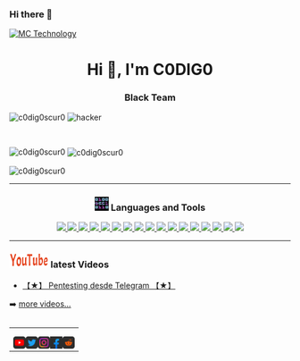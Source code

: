 ### Hi there 👋
[![MC Technology](src/ge.gif)](https://www.youtube.com/channel/UCYnbq8Km2ZDXc2bH_SOucGw)

<h1 align="center">Hi 👋, I'm C0DIG0</h1>

<h3 align="center">Black Team</h3>

<img align="right" alt="hacker" width="400" src="https://phoneky.co.uk/thumbs/screensavers/down/computer/hacker_uGThpFPb.gif">

<p align="left"> <img src="https://komarev.com/ghpvc/?username=c0dig0scur0&label=Profile%20views&color=0e75b6&style=flat" alt="c0dig0scur0" /> </p>

<p align="left"> <a href="https://twitter.com/" target="blank"><img src="https://img.shields.io/twitter/follow/?logo=twitter&style=for-the-badge" alt="" /></a> </p>

<p align="left">
</p>



<p><img align="left" src="https://github-readme-stats.vercel.app/api/top-langs?username=c0dig0scur0&show_icons=true&locale=en&layout=compact" alt="c0dig0scur0" /></p>

<p>&nbsp;<img align="center" src="https://github-readme-stats.vercel.app/api?username=c0dig0scur0&show_icons=true&locale=en" alt="c0dig0scur0" /></p>

<p><img align="center" src="https://github-readme-streak-stats.herokuapp.com/?user=c0dig0scur0&" alt="c0dig0scur0" /></p>

---

<h3 align="center"><img src="./src/0101.GIF" width="25px" height="25px"> Languages and Tools</h3>
<p align="center">
    <a href="https://www.youtube.com/channel/UCYnbq8Km2ZDXc2bH_SOucGw" target="_blank"> <img src="https://img.shields.io/badge/Python-3776AB?style=for-the-badge&logo=python&logoColor=whitee"/> </a>
    <a href="https://www.youtube.com/channel/UCYnbq8Km2ZDXc2bH_SOucGw" target="_blank"> <img src="https://img.shields.io/badge/JavaScript-F7DF1E?style=for-the-badge&logo=javascript&logoColor=black"/> </a>
    <a href="https://www.youtube.com/channel/UCYnbq8Km2ZDXc2bH_SOucGw" target="_blank"> <img src="	https://img.shields.io/badge/Django-092E20?style=for-the-badge&logo=django&logoColor=white"/> </a>
    <a href="https://www.youtube.com/channel/UCYnbq8Km2ZDXc2bH_SOucGw" target="_blank"> <img src="https://img.shields.io/badge/R-276DC3?style=for-the-badge&logo=r&logoColor=white"/> </a>
    <a href="https://www.youtube.com/channel/UCYnbq8Km2ZDXc2bH_SOucGw" target="_blank"> <img src="	https://img.shields.io/badge/C%23-239120?style=for-the-badge&logo=c-sharp&logoColor=whitea"/> </a>
    <a href="https://www.youtube.com/channel/UCYnbq8Km2ZDXc2bH_SOucGw" target="_blank"> <img src="https://img.shields.io/badge/.NET-5C2D91?style=for-the-badge&logo=.net&logoColor=white"/> </a>
    <a href="https://www.youtube.com/channel/UCYnbq8Km2ZDXc2bH_SOucGw" target="_blank"> <img src="https://img.shields.io/badge/CSS3-1572B6?style=for-the-badge&logo=css3&logoColor=white"/> </a>
    <a href="https://www.youtube.com/channel/UCYnbq8Km2ZDXc2bH_SOucGw" target="_blank"> <img src="https://img.shields.io/badge/HTML5-E34F26?style=for-the-badge&logo=html5&logoColor=whitea"/> </a>
    <a href="https://www.youtube.com/channel/UCYnbq8Km2ZDXc2bH_SOucGw" target="_blank"> <img src="https://img.shields.io/badge/Rust-000000?style=for-the-badge&logo=rust&logoColor=white"/> </a>
    <a href="https://www.youtube.com/channel/UCYnbq8Km2ZDXc2bH_SOucGw" target="_blank"> <img src="https://img.shields.io/badge/Ruby-CC342D?style=for-the-badge&logo=ruby&logoColor=white"/> </a>
    <a href="https://www.youtube.com/channel/UCYnbq8Km2ZDXc2bH_SOucGw" target="_blank"> <img src="	https://img.shields.io/badge/C%2B%2B-00599C?style=for-the-badge&logo=c%2B%2B&logoColor=white"/> </a>
    <a href="https://www.youtube.com/channel/UCYnbq8Km2ZDXc2bH_SOucGw" target="_blank"> <img src="https://img.shields.io/badge/PHP-777BB4?style=for-the-badge&logo=php&logoColor=white"/> </a>
    <a href="https://www.youtube.com/channel/UCYnbq8Km2ZDXc2bH_SOucGw" target="_blank"> <img src="https://img.shields.io/badge/C%23-239120?style=for-the-badge&logo=c-sharp&logoColor=white"/> </a>
    <a href="https://www.youtube.com/channel/UCYnbq8Km2ZDXc2bH_SOucGw" target="_blank"> <img src="https://img.shields.io/badge/Java-ED8B00?style=for-the-badge&logo=java&logoColor=white"/> </a>
    <a href="https://www.youtube.com/channel/UCYnbq8Km2ZDXc2bH_SOucGw" target="_blank"> <img src="https://img.shields.io/badge/Kotlin-0095D5?&style=for-the-badge&logo=kotlin&logoColor=white"/> </a>
    <a href="https://www.youtube.com/channel/UCYnbq8Km2ZDXc2bH_SOucGw" target="_blank"> <img src="https://img.shields.io/badge/Angular-DD0031?style=for-the-badge&logo=angular&logoColor=white"/> </a>
    <a href="https://www.youtube.com/channel/UCYnbq8Km2ZDXc2bH_SOucGw" target="_blank"> <img src="https://img.shields.io/badge/jQuery-0769AD?style=for-the-badge&logo=jquery&logoColor=white"/> </a>
</p>

---

<h3 align="left"><img src="./src/youtube.gif" width="70px" height="25px"> latest Videos</h3>

<!-- YOUTUBE:START -->
- [【★】 Pentesting desde Telegram 【★】 ](https://www.youtube.com/watch?v=A-ULQBQdsT0)
<!-- YOUTUBE:END -->

➡️ [more videos...](https://www.youtube.com/channel/UCYnbq8Km2ZDXc2bH_SOucGw)


<table align="right">
<tr>
<td>

[<img align="left" alt="codigo BlackTeam | YouTube" width="22px" src="./src/youtube.png" />][youtube]
[<img align="left" alt="@C0DIG0SCUR0 | Twitter" width="22px" src="./src/twitter.png" />][twitter]
[<img align="left" alt="@C0DIG0SCUR0 | Instagram" width="22px" src="./src/instagram.png" />][instagram]
[<img align="left" alt="@C0DIG0SCUR0 | Facebook" width="22px" src="./src/facebook.png" />][facebook]
[<img align="left" alt="@C0DIG0SCUR0 | Reddit" width="22px" src="./src/reddit.png" />][reddit]

</td>
</tr>
</table>

[twitter]: https://www.youtube.com/channel/UCYnbq8Km2ZDXc2bH_SOucGw
[youtube]: https://www.youtube.com/channel/UCYnbq8Km2ZDXc2bH_SOucGw
[instagram]: https://www.youtube.com/channel/UCYnbq8Km2ZDXc2bH_SOucGw
[facebook]: https://www.youtube.com/channel/UCYnbq8Km2ZDXc2bH_SOucGw
[reddit]:https://www.youtube.com/channel/UCYnbq8Km2ZDXc2bH_SOucGw
